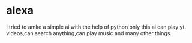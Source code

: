 # alexa
i tried to amke a simple ai with the help of python only this ai can play yt. videos,can search anything,can play music and many other things.
